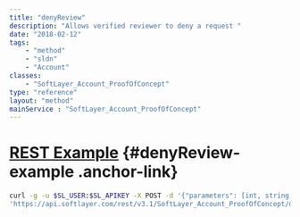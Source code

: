 ```yaml
---
title: "denyReview"
description: "Allows verified reviewer to deny a request "
date: "2018-02-12"
tags:
    - "method"
    - "sldn"
    - "Account"
classes:
    - "SoftLayer_Account_ProofOfConcept"
type: "reference"
layout: "method"
mainService : "SoftLayer_Account_ProofOfConcept"
---
```


# [REST Example](#denyReview-example) <a href="/article/rest/"><i class="fas fa-question"></i></a> {#denyReview-example .anchor-link} 
```bash
curl -g -u $SL_USER:$SL_APIKEY -X POST -d '{"parameters": [int, string, string]}' \
'https://api.softlayer.com/rest/v3.1/SoftLayer_Account_ProofOfConcept/denyReview'
```
